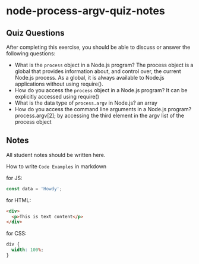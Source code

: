 # node-process-argv-quiz-notes

## Quiz Questions

After completing this exercise, you should be able to discuss or answer the following questions:

- What is the `process` object in a Node.js program?
  The process object is a global that provides information about, and control over, the current Node.js process. As a global, it is always available to Node.js applications without using require().
- How do you access the `process` object in a Node.js program?
  It can be explicitly accessed using require()
- What is the data type of `process.argv` in Node.js?
  an array
- How do you access the command line arguments in a Node.js program?
  process.argv[2]; by accessing the third element in the argv list of the process object

## Notes

All student notes should be written here.

How to write `Code Examples` in markdown

for JS:

```javascript
const data = 'Howdy';
```

for HTML:

```html
<div>
  <p>This is text content</p>
</div>
```

for CSS:

```css
div {
  width: 100%;
}
```
